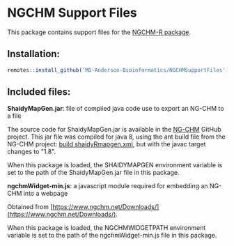 # NGCHM Support Files

This package contains support files for 
the [NGCHM-R package](https://github.com/MD-Anderson-Bioinformatics/NGCHM-R). 

## Installation:

```r
remotes::install_github('MD-Anderson-Bioinformatics/NGCHMSupportFiles', ref='main')
```

## Included files:

**ShaidyMapGen.jar**: file of compiled java code use to export an NG-CHM to a file

The source code for ShaidyMapGen.jar is available
in the [NG-CHM](https://github.com/MD-Anderson-Bioinformatics/NG-CHM) GitHub project.
This jar file was compiled for java 8, using the ant build file from the NG-CHM project: 
[build shaidyRmapgen.xml](https://github.com/MD-Anderson-Bioinformatics/NG-CHM/blob/master/NGCHM/build_shaidyRmapgen.xml),
but with the javac target changes to "1.8".

When this package is loaded, the SHAIDYMAPGEN environment variable
is set to the path of the ShaidyMapGen.jar file in this package.

**ngchmWidget-min.js**: a javascript module required for embedding an NG-CHM into a webpage

Obtained from [https://www.ngchm.net/Downloads/](https://www.ngchm.net/Downloads/).

When this package is loaded, the NGCHMWIDGETPATH environment variable 
is set to the path of the ngchmWidget-min.js file in this package.

